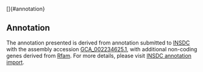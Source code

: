 []{#annotation}

Annotation
----------

The annotation presented is derived from annotation submitted to
[INSDC](http://www.insdc.org) with the assembly accession
[GCA\_002234625.1](http://www.ebi.ac.uk/ena/data/view/GCA_002234625.1),
with additional non-coding genes derived from
[Rfam](http://rfam.xfam.org/). For more details, please visit [INSDC
annotation
import](http://ensemblgenomes.org/info/data/insdc_annotation).
